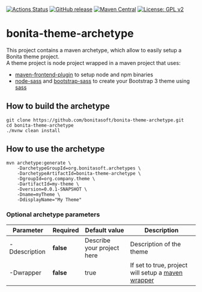 [![Actions Status](https://github.com/bonitasoft/bonita-theme-archetype/workflows/Build/badge.svg)](https://github.com/bonitasoft/bonita-theme-archetype/actions?query=workflow%3ABuild)
[![GitHub release](https://img.shields.io/github/v/release/bonitasoft/bonita-theme-archetype?color=blue&label=Release&include_prereleases)](https://github.com/bonitasoft/bonita-theme-archetype/releases)
[![Maven Central](https://img.shields.io/maven-central/v/org.bonitasoft.archetypes/bonita-theme-archetype.svg?label=Maven%20Central&color=orange)](https://search.maven.org/search?q=g:%22org.bonitasoft.archetypes%22%20AND%20a:%22bonita-theme-archetype%22)
[![License: GPL v2](https://img.shields.io/badge/License-GPL%20v2-yellow.svg)](https://www.gnu.org/licenses/old-licenses/gpl-2.0.en.html)

# bonita-theme-archetype

This project contains a maven archetype, which allow to easily setup a Bonita theme project.  
A theme project is node project wrapped in a maven project that uses:
* [maven-frontend-plugin](https://github.com/eirslett/frontend-maven-plugin) to setup node and npm binaries
* [node-sass](https://www.npmjs.com/package/node-sass) and [bootstrap-sass](https://www.npmjs.com/package/bootstrap-sass) to create your Bootstrap 3 theme using [sass](https://sass-lang.com/)

## How to build the archetype

```
git clone https://github.com/bonitasoft/bonita-theme-archetype.git
cd bonita-theme-archetype
./mvnw clean install
```

## How to use the archetype

```
mvn archetype:generate \
    -DarchetypeGroupId=org.bonitasoft.archetypes \
    -DarchetypeArtifactId=bonita-theme-archetype \
    -DgroupId=org.company.theme \
    -DartifactId=my-theme \
    -Dversion=0.0.1-SNAPSHOT \
    -Dname=myTheme \
    -DdisplayName="My Theme" 
```

### Optional archetype parameters


| Parameter         | Required   | Default value                     | Description             |
| ------------------|------------|-----------------------------------|-------------------------|
| -Ddescription     | __false__  |     Describe your project here    | Description of the theme|
| -Dwrapper         | __false__  | true                              | If set to true, project will setup a [maven wrapper](https://github.com/takari/maven-wrapper)|
